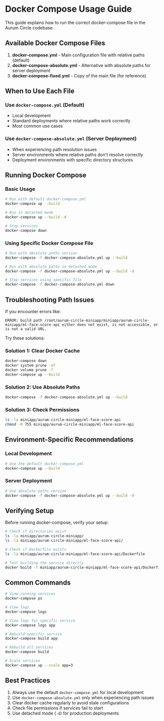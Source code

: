 # Docker Compose Usage Guide

This guide explains how to run the correct docker-compose file in the Aurum Circle codebase.

## Available Docker Compose Files

1. **docker-compose.yml** - Main configuration file with relative paths (default)
2. **docker-compose-absolute.yml** - Alternative with absolute paths for server deployment
3. **docker-compose-fixed.yml** - Copy of the main file (for reference)

## When to Use Each File

### Use `docker-compose.yml` (Default)

- Local development
- Standard deployments where relative paths work correctly
- Most common use cases

### Use `docker-compose-absolute.yml` (Server Deployment)

- When experiencing path resolution issues
- Server environments where relative paths don't resolve correctly
- Deployment environments with specific directory structures

## Running Docker Compose

### Basic Usage

```bash
# Run with default docker-compose.yml
docker-compose up --build

# Run in detached mode
docker-compose up --build -d

# Stop services
docker-compose down
```

### Using Specific Docker Compose File

```bash
# Run with absolute paths version
docker-compose -f docker-compose-absolute.yml up --build

# Run with absolute paths in detached mode
docker-compose -f docker-compose-absolute.yml up --build -d

# Stop services using specific file
docker-compose -f docker-compose-absolute.yml down
```

## Troubleshooting Path Issues

If you encounter errors like:

```
ERROR: build path /root/aurum-circle-miniapp/miniapp/aurum-circle-miniapp/ml-face-score-api either does not exist, is not accessible, or is not a valid URL.
```

Try these solutions:

### Solution 1: Clear Docker Cache

```bash
docker-compose down
docker system prune -af
docker volume prune -f
docker-compose up --build
```

### Solution 2: Use Absolute Paths

```bash
docker-compose -f docker-compose-absolute.yml up --build
```

### Solution 3: Check Permissions

```bash
ls -la miniapp/aurum-circle-miniapp/ml-face-score-api
chmod -R 755 miniapp/aurum-circle-miniapp/ml-face-score-api
```

## Environment-Specific Recommendations

### Local Development

```bash
# Use the default docker-compose.yml
docker-compose up --build
```

### Server Deployment

```bash
# Use absolute paths version
docker-compose -f docker-compose-absolute.yml up --build -d
```

## Verifying Setup

Before running docker-compose, verify your setup:

```bash
# Check if directories exist
ls -la miniapp/aurum-circle-miniapp/
ls -la miniapp/aurum-circle-miniapp/ml-face-score-api/

# Check if Dockerfile exists
ls -la miniapp/aurum-circle-miniapp/ml-face-score-api/Dockerfile

# Test building the service directly
docker build -f miniapp/aurum-circle-miniapp/ml-face-score-api/Dockerfile miniapp/aurum-circle-miniapp/ml-face-score-api
```

## Common Commands

```bash
# View running services
docker-compose ps

# View logs
docker-compose logs

# View logs for specific service
docker-compose logs app

# Rebuild specific service
docker-compose build app

# Rebuild all services
docker-compose build

# Scale services
docker-compose up --scale app=3
```

## Best Practices

1. Always use the default `docker-compose.yml` for local development
2. Use `docker-compose-absolute.yml` only when experiencing path issues
3. Clear docker cache regularly to avoid stale configurations
4. Check file permissions if services fail to start
5. Use detached mode (`-d`) for production deployments
